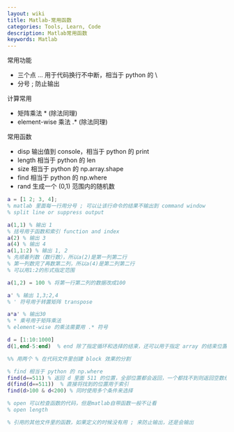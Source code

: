 ```yaml
---
layout: wiki
title: Matlab-常用函数
categories: Tools, Learn, Code
description: Matlab常用函数
keywords: Matlab
---
```


常用功能
- 三个点 ... 用于代码换行不中断，相当于 python 的 \
- 分号 ; 防止输出

计算常用
- 矩阵乘法 * (除法同理)   
- element-wise 乘法 .* (除法同理)   

常用函数
- disp 输出值到 console，相当于 python 的 print 
- length 相当于 python 的 len
- size 相当于 python 的 np.array.shape
- find 相当于 python 的 np.where
- rand 生成一个 (0,1) 范围内的随机数

```Matlab
a = [1 2; 3, 4];
% matlab 里面每一行用分号 ; 可以让该行命令的结果不输出到 command window 
% split line or suppress output

a(1,1) % 输出 1
% 括号用于函数和索引 function and index
a(2) % 输出 3
a(4) % 输出 4
a(1,1:2) % 输出 1, 2
% 先顺着列数（数行数），所以a(2)是第一列第二行
% 第一列数完了再数第二列，所以a(4)是第二列第二行
% 可以用1:2的形式指定范围

a(1,2) = 100 % 将第一行第二列的数据改成100

a' % 输出 1,3;2,4
% ' 符号用于转置矩阵 transpose

a*a' % 输出30
% * 乘号用于矩阵乘法
% element-wise 的乘法需要用 .* 符号

d = [1:10:1000]
d(1,end-5:end)  % end 除了指定循环和选择的结束，还可以用于指定 array 的结束位置

%% 用两个 % 在代码文件里创建 block 效果的分割

% find 相当于 python 的 np.where
find(d==511) % 返回 d 里面 511 的位置，全部位置都会返回，一个都找不到则返回空数组
d(find(d==511))  % 直接将找到的位置用于索引
find(d>100 & d<200) % 同时使用多个条件来选择

% open 可以检查函数的代码，但是matlab自带函数一般不让看
% open length

% 引用的其他文件里的函数，如果定义的时候没有用 ; 来防止输出，还是会输出

```